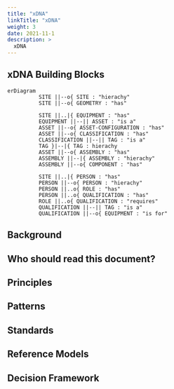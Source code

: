 ```yaml
---
title: "xDNA"
linkTitle: "xDNA"
weight: 3
date: 2021-11-1
description: >
  xDNA
---
```



## xDNA Building Blocks

```mermaid
erDiagram
          SITE ||--o{ SITE : "hierachy"
          SITE ||--o{ GEOMETRY : "has"

          SITE ||..|{ EQUIPMENT : "has"
          EQUIPMENT ||--|| ASSET : "is a"          
          ASSET ||--o{ ASSET-CONFIGURATION : "has"
          ASSET ||--o{ CLASSIFICATION : "has"
          CLASSIFICATION ||--|| TAG : "is a"
          TAG }|--|{ TAG : hierachy
          ASSET ||--o{ ASSEMBLY : "has"
          ASSEMBLY ||--|{ ASSEMBLY : "hierachy"
          ASSEMBLY ||--o{ COMPONENT : "has"

          SITE ||..|{ PERSON : "has"
          PERSON ||--o{ PERSON : "hierachy"
          PERSON ||..o{ ROLE : "has"
          PERSON ||..o{ QUALIFICATION : "has"
          ROLE ||..o{ QUALIFICATION : "requires"
          QUALIFICATION ||--|| TAG : "is a"
          QUALIFICATION ||--o{ EQUIPMENT : "is for"

```

## Background

## Who should read this document?

## Principles

## Patterns

## Standards

## Reference Models

## Decision Framework
